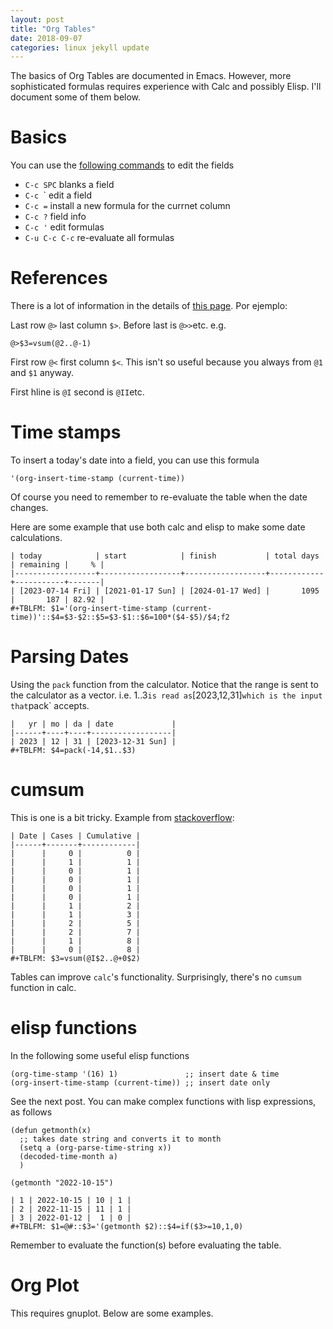 ```yaml
---
layout: post
title: "Org Tables"
date: 2018-09-07
categories: linux jekyll update
---
```


The basics of Org Tables are documented in Emacs. However, more sophisticated formulas requires experience with Calc and possibly Elisp. I'll document some of them below.

# Basics

You can use the [following commands](https://www.gnu.org/software/emacs/manual/html_node/org/Editing-and-debugging-formulas.html) to edit the fields

* `C-c SPC` blanks a field
* `C-c `\` edit a field
* `C-c =` install a new formula for the currnet column
* `C-c ?` field info
* `C-c '` edit formulas
* `C-u C-c C-c` re-evaluate all formulas 

# References

There is a lot of information in the details of [this page](https://orgmode.org/org.html#The-Spreadsheet). Por ejemplo:

Last row `@>` last column `$>`. Before last is `@>>`etc. e.g.
```
@>$3=vsum(@2..@-1)
```
First row `@<` first column `$<`. This isn't so useful because you always from `@1` and `$1` anyway.

First hline is `@I` second is `@II`etc.

# Time stamps

To insert a today's date into a field, you can use this formula
```
'(org-insert-time-stamp (current-time))
```
Of course you need to remember to re-evaluate the table when the date changes.

Here are some example that use both calc and elisp to make some date calculations.

```
| today            | start            | finish           | total days | remaining |     % |
|------------------+------------------+------------------+------------+-----------+-------|
| [2023-07-14 Fri] | [2021-01-17 Sun] | [2024-01-17 Wed] |       1095 |       187 | 82.92 |
#+TBLFM: $1='(org-insert-time-stamp (current-time))'::$4=$3-$2::$5=$3-$1::$6=100*($4-$5)/$4;f2
```

# Parsing Dates

Using the `pack` function from the calculator. Notice that the range is sent to the calculator as a vector. i.e. $1..$3` is read as `[2023,12,31]` which is the input that `pack` accepts.
```
|   yr | mo | da | date             |
|------+----+----+------------------|
| 2023 | 12 | 31 | [2023-12-31 Sun] |
#+TBLFM: $4=pack(-14,$1..$3)
```
# cumsum

This is one is a bit tricky. Example from [stackoverflow](https://emacs.stackexchange.com/questions/56316/cumulative-column-in-org-table): 

````
| Date | Cases | Cumulative |
|------+-------+------------|
|      |     0 |          0 |
|      |     1 |          1 |
|      |     0 |          1 |
|      |     0 |          1 |
|      |     0 |          1 |
|      |     0 |          1 |
|      |     1 |          2 |
|      |     1 |          3 |
|      |     2 |          5 |
|      |     2 |          7 |
|      |     1 |          8 |
|      |     0 |          8 |
#+TBLFM: $3=vsum(@I$2..@+0$2)
````
Tables can improve `calc`'s functionality. Surprisingly, there's no `cumsum` function in calc.

# elisp functions

In the following some useful elisp functions

```elisp
(org-time-stamp '(16) 1)               ;; insert date & time
(org-insert-time-stamp (current-time)) ;; insert date only
```
See the next post. You can make complex functions with lisp expressions, as follows

```elisp
(defun getmonth(x)
  ;; takes date string and converts it to month
  (setq a (org-parse-time-string x))
  (decoded-time-month a)
  )

(getmonth "2022-10-15") 
  
| 1 | 2022-10-15 | 10 | 1 |
| 2 | 2022-11-15 | 11 | 1 |
| 3 | 2022-01-12 |  1 | 0 |
#+TBLFM: $1=@#::$3='(getmonth $2)::$4=if($3>=10,1,0)
```
Remember to evaluate the function(s) before evaluating the table.

# Org Plot

This requires gnuplot. Below are some examples.

